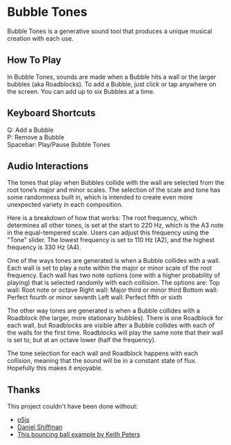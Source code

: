 # Bubble Tones
Bubble Tones is a generative sound tool that produces a unique musical creation with each use.

## How To Play
In Bubble Tones, sounds are made when a Bubble hits a wall or the larger bubbles (aka Roadblocks). To add a Bubble, just click or tap anywhere on the screen. You can add up to six Bubbles at a time.

## Keyboard Shortcuts
Q: Add a Bubble  
P: Remove a Bubble  
Spacebar: Play/Pause Bubble Tones

## Audio Interactions
The tones that play when Bubbles collide with the wall are selected from the root tone’s major and minor scales. The selection of the scale and tone has some randomness built in, which is intended to create even more unexpected variety in each composition.

Here is a breakdown of how that works:
The root frequency, which determines all other tones, is set at the start to 220 Hz, which is the A3 note in the equal-tempered scale. Users can adjust this frequency using the "Tone" slider. The lowest frequency is set to 110 Hz (A2), and the highest frequency is 330 Hz (A4).

One of the ways tones are generated is when a Bubble collides with a wall. Each wall is set to play a note within the major or minor scale of the root frequency. Each wall has two note options (one with a higher probability of playing) that is selected randomly with each collision. The options are:
Top wall: Root note or octave
Right wall: Major third or minor third
Bottom wall: Perfect fourth or minor seventh
Left wall: Perfect fifth or sixth

The other way tones are generated is when a Bubble collides with a Roadblock (the larger, more stationary bubbles). There is one Roadblock for each wall, but Roadblocks are visible after a Bubble collides with each of the walls for the first time. Roadblocks will play the same note that their wall is set to, but at an octave lower (half the frequency).

The tone selection for each wall and Roadblock happens with each collision, meaning that the sound will be in a constant state of flux. Hopefully this makes it enjoyable.

## Thanks
This project couldn't have been done without:
* [p5js](https://p5js.org/)
* [Daniel Shiffman](http://shiffman.net/)
* [This bouncing ball example by Keith Peters](https://processing.org/examples/bouncybubbles.html)

